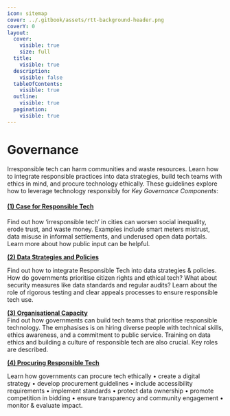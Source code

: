 ```yaml
---
icon: sitemap
cover: ../.gitbook/assets/rtt-background-header.png
coverY: 0
layout:
  cover:
    visible: true
    size: full
  title:
    visible: true
  description:
    visible: false
  tableOfContents:
    visible: true
  outline:
    visible: true
  pagination:
    visible: true
---
```


# Governance

Irresponsible tech can harm communities and waste resources. Learn how to integrate responsible practices into data strategies, build tech teams with ethics in mind, and procure technology ethically. These guidelines explore how to leverage technology responsibly for _Key Governance Components_:

#### [(1) Case for Responsible Tech](1-case-for-responsible-tech.md)

Find out how ‘irresponsible tech’ in cities can worsen social inequality, erode trust, and waste money. Examples include smart meters mistrust, data misuse in informal settlements, and underused open data portals. Learn more about how public input can be helpful.

[**(2) Data Strategies and Policies**](2-data-strategies-and-policies.md)

Find out how to integrate Responsible Tech into data strategies & policies. How do governments prioritise citizen rights and ethical tech? What about security measures like data standards and regular audits? Learn about the role of rigorous testing and clear appeals processes to ensure responsible tech use.

[**(3) Organisational Capacity**](3-organisational-capacity.md)\
Find out how governments can build tech teams that prioritise responsible technology. The emphasises is on hiring diverse people with technical skills, ethics awareness, and a commitment to public service. Training on data ethics and building a culture of responsible tech are also crucial. Key roles are described.

[**(4) Procuring Responsible Tech**](4-procuring-responsible-tech.md)

Learn how governments can procure tech ethically • create a digital strategy • develop procurement guidelines • include accessibility requirements • implement standards • protect data ownership • promote competition in bidding • ensure transparency and community engagement • monitor & evaluate impact.
